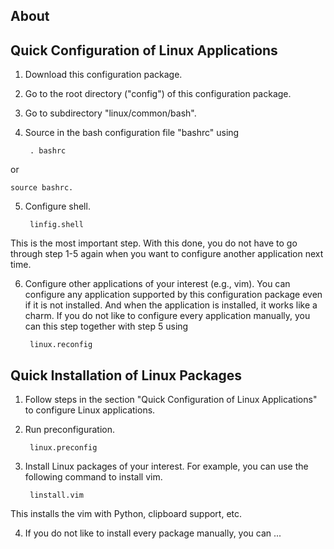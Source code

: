 ## About

## Quick Configuration of Linux Applications

1. Download this configuration package.

2. Go to the root directory ("config") of this configuration package.

3. Go to subdirectory "linux/common/bash".

4. Source in the bash configuration file "bashrc" 
using 

        . bashrc 

or 

    source bashrc.

5. Configure shell. 

        linfig.shell

This is the most important step. 
With this done,
you do not have to go through step 1-5 again 
when you want to configure another application next time.

6. Configure other applications of your interest 
(e.g., vim).
You can configure any application supported by this configuration package
even if it is not installed.
And when the application is installed,
it works like a charm.
If you do not like to configure every application manually,
you can this step together with step 5 using

        linux.reconfig

## Quick Installation of Linux Packages

1. Follow steps in the section "Quick Configuration of Linux Applications" 
to configure Linux applications.

2. Run preconfiguration.

        linux.preconfig

3. Install Linux packages of your interest.
For example, 
you can use the following command to install vim.

        linstall.vim

This installs the vim with Python, clipboard support, etc.

4. If you do not like to install every package manually,
you can ...
